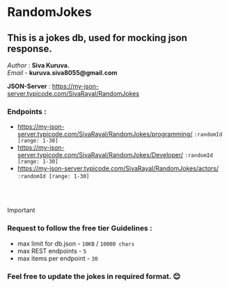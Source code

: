 # RandomJokes
## This is a jokes db, used for mocking json response. 
_Author_ : **Siva Kuruva.** <br />
*Email* - __kuruva.siva8055@gmail.com__

__**JSON-Server**__ : https://my-json-server.typicode.com/SivaRayal/RandomJokes

### Endpoints :
  * https://my-json-server.typicode.com/SivaRayal/RandomJokes/programming/ ```:randomId [range: 1-30]``` 
  * https://my-json-server.typicode.com/SivaRayal/RandomJokes/Developer/ `:randomId [range: 1-30] `
  * https://my-json-server.typicode.com/SivaRayal/RandomJokes/actors/ `:randomId [range: 1-30] `

<br />
<br />

> [!IMPORTANT]
> ### Request to follow the free tier Guidelines :
  * max limit for db.json - ` 10KB ` / ` 10000 chars ` 
  * max REST endpoints - ` 5 `
  * max items per endpoint - ` 30 `

### Feel free to update the jokes in required format. :blush:
